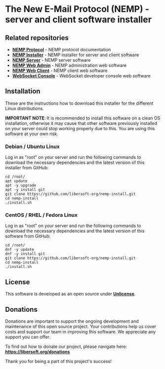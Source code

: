 # The New E-Mail Protocol (NEMP) - server and client software installer

## Related repositories

- [**NEMP Protocol**](https://github.com/libersoft-org/nemp-protocol) - NEMP protocol documentation
- [**NEMP Installer**](https://github.com/libersoft-org/nemp-install) - NEMP installer for server and client software
- [**NEMP Server**](https://github.com/libersoft-org/nemp-server) - NEMP server software
- [**NEMP Web Admin**](https://github.com/libersoft-org/nemp-admin-web) - NEMP administration web software
- [**NEMP Web Client**](https://github.com/libersoft-org/nemp-client-web) - NEMP client web software
- [**WebSocket Console**](https://github.com/libersoft-org/websocket-console) - WebSocket developer console web software

## Installation

These are the instructions how to download this installer for the different Linux distributions.

**IMPORTANT NOTE**: It is recommended to install this software on a clean OS installation, otherwise it may cause that other software previously installed on your server could stop working properly due to this. You are using this software at your own risk.

### Debian / Ubuntu Linux

Log in as "root" on your server and run the following commands to download the necessary dependencies and the latest version of this installer from GitHub:

```console
cd /root/
apt update
apt -y upgrade
apt -y install git
git clone https://github.com/libersoft-org/nemp-install.git
cd nemp-install
./install.sh
```

### CentOS / RHEL / Fedora Linux

Log in as "root" on your server and run the following commands to download the necessary dependencies and the latest version of this software from GitHub:

```console
cd /root/
dnf -y update
dnf -y install git
git clone https://github.com/libersoft-org/nemp-install.git
cd nemp-install
./install.sh
```

## License

This software is developed as an open source under [**Unlicense**](./LICENSE).

## Donations

Donations are important to support the ongoing development and maintenance of this open source project. Your contributions help us cover costs and support our team in improving this software. We appreciate any support you can offer.

To find out how to donate our project, please navigate here: **https://libersoft.org/donations**

Thank you for being a part of this project's success!
